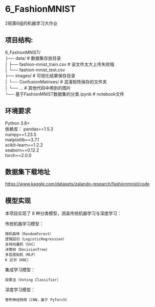 # 6_FashionMNIST
2班第6组的机器学习大作业
## 项目结构:
6_FashionMNIST/  
├── data/                  # 数据集存放目录  
│   ├── fashion-mnist_train.csv  # 该文件太大上传失败哦  
│   └── fashion-mnist_test.csv  
├── images/                # 可视化结果保存目录  
│   └── ConfusionMatrixes/ # 混淆矩阵保存的文件夹  
│   └── ...                # 其他代码中用到的图片  
└── 基于FashionMNIST数据集的分类.ipynb        # notebook文件 

## 环境要求
Python 3.8+  
依赖库：
pandas==1.5.3  
numpy==1.23.5  
matplotlib==3.7.1  
scikit-learn==1.2.2  
seaborn==0.12.2  
torch==2.0.0  

## 数据集下载地址

https://www.kaggle.com/datasets/zalando-research/fashionmnist/code

## 模型实现
本项目实现了 8 种分类模型，涵盖传统机器学习与深度学习：

传统机器学习模型：
    
    随机森林（RandomForest）
    逻辑回归（LogisticRegression）
    支持向量机（SVC）
    决策树（DecisionTree）
    多层感知机（MLP）
    K 近邻（KNC）
集成学习模型：
    
    投票法（Voting Classifier）
深度学习模型：
    
    卷积神经网络（CNN，基于 PyTorch）
